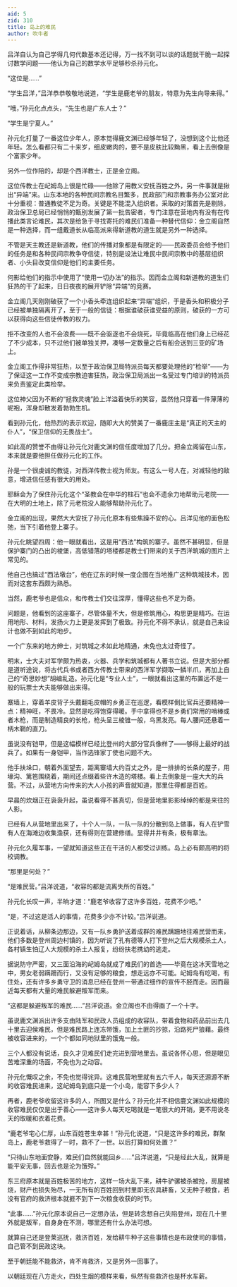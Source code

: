 ```yaml
---
aid: 5
zid: 310
title: 岛上的难民
author: 吹牛者
---
```


吕洋自认为自己学得几何代数基本还记得，万一找不到可以谈的话题就干脆一起探讨数学问题——他认为自己的数学水平足够秒杀孙元化。

“这位是……”

“学生吕洋，”吕洋恭恭敬敬地说道，“学生是鹿老爷的朋友，特意为先生向导来得。”

“哦，”孙元化点点头，“先生也是广东人士？”

“学生是宁夏人。”

孙元化打量了一番这位少年人，原本觉得鹿文渊已经够年轻了，没想到这个比他还年轻。怎么看都只有二十来岁，细皮嫩肉的，要不是皮肤比较黝黑，看上去倒像是个富家少年。

另外一位作陪的，却是个西洋教士，正是金立阁。

这位传教士在屺姆岛上很是忙碌——他除了用教义安抚百姓之外，另一件事就是揪出“异端”来。山东本地的各种民间宗教名目繁多，民政部门和宗教事务办公室对此十分重视：普通教徒不足为奇。关键是不能混入组织者。采取的对策首先是剔除，政治保卫总局已经悄悄的甄别发展了第一批告密者，专门注意在营地内有没有在传播此类言论难民，其次是给急于寻找寄托的难民们准备一种替代信仰：金立阁自然是一种选择，而一组戴道长从临高派来得新道教的道生就是另外一种选择。

不管是天主教还是新道教，他们的传播对象都是有限定的——民政委员会给予他们的任务是和各种民间宗教争夺信徒，特别是设法让难民中民间宗教中的基层组织者、小头目改变信仰是他们的主要任务。

何影给他们的指示中使用了“使用一切办法”的指示。因而金立阁和新道教的道生们狂热的干了起来，日日夜夜的展开铲除“异端”的竞赛。

金立阁几天刚刚破获了一个小香头牵连组织起来“异端”组织，于是香头和积极分子已经被单独隔离开了，至于一般的信徒：根据谁破获谁受益的原则，破获的一方可以获得向这些信徒传教的权力。

拒不改变的人也不会浪费——既不会驱逐也不会烧死，毕竟临高在他们身上已经花了不少成本，只不过他们被单独关押，凑够一定数量之后有船会送到三亚的矿场上。

金立阁工作得非常狂热，以至于政治保卫局特派员每天都要处理他的“检举”——为了保证这一工作不变成宗教迫害狂热，政治保卫局派出一名受过专门培训的特派员来负责鉴定此类检举。

这位神父因为不断的“拯救灵魂”脸上洋溢着快乐的笑容，虽然他只穿着一件薄薄的呢袍，浑身却散发着勃勃生机。

看到孙元化，他热烈的表示欢迎，随即大大的赞美了一番鹿庄主是“真正的天主的仆人”，“保卫信仰的无畏战士”。

如此高的赞誉不由得让孙元化对鹿文渊的信任度增加了几分。把金立阁留在山东，本来就是要他担任做孙元化的工作。

孙是一个很虔诚的教徒，对西洋传教士视为师友。有这么一号人在，对减轻他的敌意，增进信任感有很大的用处。

耶稣会为了保住孙元化这个“圣教会在中华的柱石”也会不遗余力地帮助元老院——在大明的土地上，除了元老院没人能够帮助孙元化了。

金立阁的出现，果然大大安抚了孙元化原本有些焦躁不安的心。吕洋见他的面色松弛，当下引着他登上寨子。

孙元化眺望四周：他一眼就看出，这是用“西法”构筑的寨子。虽然不甚明显，但是保护寨门的凸出的棱堡，高低错落的塔楼都是教士们带来的关于西洋筑城的图片上常见的。

他自己也搞过“西法墩台”，他在辽东的时候一度企图在当地推广这种筑城技术，因而对这套东西颇为熟悉。

当然，鹿老爷也是信众，和传教士们交往深厚，懂得这些也不足为奇。

问题是，他看到的这座寨子，尽管体量不大，但是修筑用心，构思更是精巧。在运用地形、材料，发扬火力上更是发挥到了极致。孙元化不得不承认，就是自己来设计也做不到如此的地步。

一个广东来的地方绅士，对筑城之术如此地精通，未免也太过奇怪了。

明末，士大夫对军学颇为热衷，火器、兵学和筑城都有人著书立说。但是大部分都是道听途说，将古代兵书或者西方传教士带来的西洋军学撷取一鳞半爪，再加上自己的“奇思妙想”胡编乱造。孙元化是“专业人士”，一眼就看出这里的布置远不是一般的玩票士大夫能够做出来得。

寨墙上，穿着羊皮背子头戴翻毛皮帽的乡勇正在巡逻，看模样倒比官兵还要精神一点：精神旺，不畏冷。显然是吃得饱穿得暖。手中拿得也不是乡勇们常用的哨棒或者木枪，而是制造精良的长枪，枪头呈三棱锥一般，乌黑发亮。每人腰间还悬着一柄木鞘的直刀。

虽说没有铠甲，但是这幅模样已经比登州的大部分官兵像样了——够得上最好的战兵了。如果有一身铠甲，当作选锋家丁使也问题不大。

他手扶垛口，朝着外面望去，距离寨墙大约百丈之外，是一排排的长条的屋子，用壕沟、篱笆围绕着，期间还点缀着些许木造的塔楼。看上去倒象是一座大大的兵营。不过，从营地方向传来的大人小孩的声音就知道，那里住得都是百姓。

早晨的炊烟正在袅袅升起，虽说看得不甚真切，但是营地里影影绰绰的都是来往的人影。

已经有人从营地里出来了，十个人一队，一队一队的分散到岛上做事，有人在铲雪有人在海滩边收集渔获，还有得则在营建修缮。显得井井有条，极有章法。

孙元化久履军事，一望就知道这些正在干活的人都受过训练。岛上必有颇高明的将校调教。

“那里是何处？”

“是难民营。”吕洋说道，“收容的都是流离失所的百姓。”

孙元化长叹一声，半晌才道：“鹿老爷收容了这许多百姓，花费不少吧。”

“是，不过这是活人的事情，花费多少亦不计较。”吕洋说道。

正说着话，从柳条边那边，又有一队乡勇护送着成群的难民蹒跚地往难民营而来，他们多数是登州周边村镇的，因为听说了孔有德等人打下登州之后大规模杀土人，各村镇生怕辽人大规模的杀土人报复，纷纷扶老携幼的逃走。

据说防守严密，又三面沿海的屺姆岛就成了难民们的首选——毕竟在这冰天雪地之中，男女老弱蹒跚而行，又没有足够的粮食，想走远亦不可能。屺姆岛有吃喝，有住处，还有许多乡勇守卫的消息已经在登州一带通过细作的宣传不胫而走。因而最近每天都有大量的难民躲避叛军而来。

“这都是躲避叛军的难民……”吕洋说道。金立阁也不由得画了一个十字。

虽说鹿文渊派出许多支由陆军和民政人员组成的收容队，带着食物和药品前出去几十里去迎侯难民，但是难民路上连冻带饿，加上土匪的抄掠，沿路死尸狼藉。最终被收容进来的，一个个都如同地狱里的饿鬼一般。

三个人都没有说话，良久才见难民们走完进到营地里去。虽说各怀心思，但是眼见苦难深重的场面，不免也为之动容。

孙元化慨叹之余，不免也觉得诧异。这难民营地里就有五六千人，每天还源源不断的收容难民进来，这屺姆岛到底只是一个小岛，能容下多少人？

再者，鹿老爷收留这许多的人，所图又是什么？孙元化并不相信鹿文渊如此规模的收容难民仅仅是出于善心——这许多人每天吃喝就是一笔很大的开销，更不用说冬天的取暖和衣着花费。

“鹿老爷宅心仁厚，山东百姓苍生幸甚！”孙元化说道，“只是这许多的难民，群聚岛上，鹿老爷救得了一时，救不了一世。以后打算如何处置？”

“只待山东地面安静，难民们自然就能回乡……”吕洋说道，“只是经此大乱，就算是能平安无事，回去也是沦为饿殍。”

东三府原本就是百姓极苦的地方，这样一场大乱下来，耕牛驴骡被杀被抢，房屋被烧，财产也损失殆尽，一无所有的百姓回到村里即无农具耕畜，又无种子粮食，若没有官府的救济根本就捱不到下一次粮食收获的时节。

“此事……”孙元化原本说自己一定想办法，但是转念想自己失陷登州，现在几十里外就是叛军，自身身在不测，哪里还有什么办法可想。

就算自己还是登莱巡抚，救济百姓，发给耕牛种子这些事情也是布政使司的事情，自己管不到民政这块。

至于朝廷能不能救济，肯不肯救济，又是另外一回事了。

以朝廷现在八方走火，四处生烟的模样来看，纵然有些救济也是杯水车薪。
